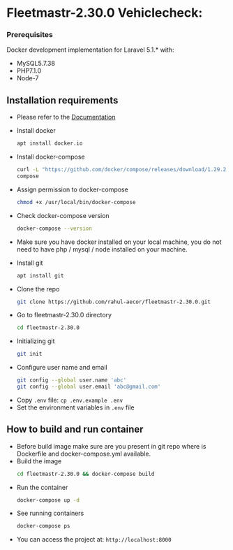 # Fleetmastr-2.30.0 Vehiclecheck:
### Prerequisites
Docker development implementation for Laravel 5.1.\* with:

* MySQL5.7.38
* PHP7.1.0
* Node-7

## Installation requirements
* Please refer to the [Documentation](https://docs.docker.com/desktop/install/linux-install/)
* Install docker
  ```sh 
  apt install docker.io
  ```
* Install docker-compose
  ```sh 
  curl -L "https://github.com/docker/compose/releases/download/1.29.2/docker-compose-$(uname -s)-$(uname -m)" -o /usr/local/bin/docker- 
  compose
  ```
* Assign permission to docker-compose
  ```sh 
  chmod +x /usr/local/bin/docker-compose
  ```
* Check docker-compose version
  ```sh
  docker-compose --version
  ```

* Make sure you have docker installed on your local machine, you do not need to have php / mysql / node installed on your machine.
* Install git
  ```sh 
  apt install git
  ```
* Clone the repo
  ```sh
  git clone https://github.com/rahul-aecor/fleetmastr-2.30.0.git
  ```
* Go to fleetmastr-2.30.0 directory
  ```sh
  cd fleetmastr-2.30.0 
  ```
* Initializing git 
  ```sh 
  git init
  ```
* Configure user name and email
  ```sh 
  git config --global user.name 'abc'   
  git config --global user.email 'abc@gmail.com'
  ```
- Copy `.env` file: `cp .env.example .env`
- Set the environment variables in `.env` file
## How to build and run container
* Before build image make sure are you present in git repo where is Dockerfile and docker-compose.yml available. 
* Build the image
  ```sh
  cd fleetmastr-2.30.0 && docker-compose build
  ```
* Run the container
  ```sh
  docker-compose up -d
  ```
* See running containers
  ```sh
  docker-compose ps 
  ```
* You can access the project at: `http://localhost:8000`
